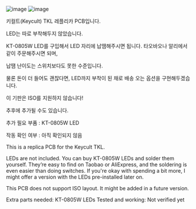 ![image](https://github.com/user-attachments/assets/ec4e6a4f-20e6-454e-8f5b-7fcce73a4e6b)
![image](https://github.com/user-attachments/assets/c3bd7c21-3df8-4258-a7b3-3fb88215cecc)

키컬트(Keycult) TKL 레플리카 PCB입니다. 


LED는 따로 부착해두지 않았습니다.

KT-0805W LED를 구입해서 LED 자리에 납땜해주시면 됩니다. 타오바오나 알리에서 같이 주문해주시면 되며,

납땜 난이도는 스위치보다도 못한 수준입니다.

물론 돈이 더 들어도 괜찮다면, LED까지 부착이 된 채로 배송 오는 옵션을 구현해두겠습니다.


이 기판은 ISO를 지원하지 않습니다!

추후에 추가될 수도 있습니다.

추가 필요 부품 : KT-0805W LED

작동 확인 여부 : 아직 확인되지 않음


This is a replica PCB for the Keycult TKL.

LEDs are not included.
You can buy KT-0805W LEDs and solder them yourself.
They’re easy to find on Taobao or AliExpress, and the soldering is even easier than doing switches.
If you're okay with spending a bit more, I might offer a version with the LEDs pre-installed later on.

This PCB does not support ISO layout.
It might be added in a future version.

Extra parts needed: KT-0805W LEDs
Tested and working: Not verified yet
